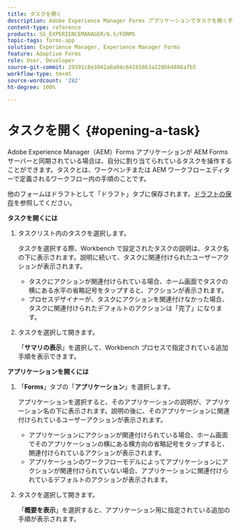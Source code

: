 ```yaml
---
title: タスクを開く
description: Adobe Experience Manager Forms アプリケーションでタスクを開く手順。
content-type: reference
products: SG_EXPERIENCEMANAGER/6.5/FORMS
topic-tags: forms-app
solution: Experience Manager, Experience Manager Forms
feature: Adaptive Forms
role: User, Developer
source-git-commit: 29391c8e3042a8a04c64165663a228bb4886afb5
workflow-type: tm+mt
source-wordcount: '282'
ht-degree: 100%

---
```


# タスクを開く {#opening-a-task}

Adobe Experience Manager（AEM）Forms アプリケーションが AEM Forms サーバーと同期されている場合は、自分に割り当てられているタスクを操作することができます。タスクとは、ワークベンチまたは AEM ワークフローエディターで定義されるワークフロー内の手順のことです。

他のフォームはドラフトとして「ドラフト」タブに保存されます。[ドラフトの保存](/help/forms/using/save-as-draft.md)を参照してください。

**タスクを開くには**

1. タスクリスト内のタスクを選択します。

   タスクを選択する際、Workbench で設定されたタスクの説明は、タスク名の下に表示されます。説明に続いて、タスクに関連付けられたユーザーアクションが表示されます。

   * タスクにアクションが関連付けられている場合、ホーム画面でタスクの横にある水平の省略記号をタップすると、アクションが表示されます。
   * プロセスデザイナーが、タスクにアクションを関連付けなかった場合、タスクに関連付けられたデフォルトのアクションは「完了」になります。

1. タスクを選択して開きます。

   「**サマリの表示**」を選択して、Workbench プロセスで指定されている追加手順を表示できます。

**アプリケーションを開くには**

1. 「**Forms**」タブの「**アプリケーション**」を選択します。

   アプリケーションを選択すると、そのアプリケーションの説明が、アプリケーション名の下に表示されます。説明の後に、そのアプリケーションに関連付けられているユーザーアクションが表示されます。

   * アプリケーションにアクションが関連付けられている場合、ホーム画面でそのアプリケーションの横にある横方向の省略記号をタップすると、関連付けられているアクションが表示されます。
   * アプリケーションのワークフローモデルによってアプリケーションにアクションが関連付けられていない場合、アプリケーションに関連付けられているデフォルトのアクションが表示されます。

1. タスクを選択して開きます。

   「**概要を表示**」を選択すると、アプリケーション用に指定されている追加の手順が表示されます。
